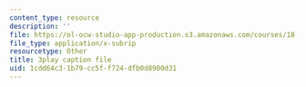 ```yaml
---
content_type: resource
description: ''
file: https://ol-ocw-studio-app-production.s3.amazonaws.com/courses/18-217-graph-theory-and-additive-combinatorics-fall-2019/1cdd64c31b79cc5ff724dfb0d8900d31_DUA6lk7X2VY.srt
file_type: application/x-subrip
resourcetype: Other
title: 3play caption file
uid: 1cdd64c3-1b79-cc5f-f724-dfb0d8900d31
---
```

